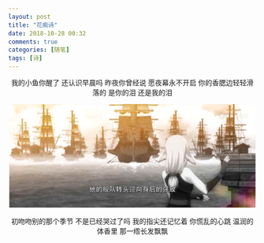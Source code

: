 ```yaml
---
layout: post
title: "花痴诗"
date: 2018-10-28 00:32
comments: true
categories: [随笔]
tags: [诗]
---
```


<!--more-->

<center>

我的小鱼你醒了
还认识早晨吗
昨夜你曾经说
愿夜幕永不开启
你的香腮边轻轻滑落的
是你的泪
还是我的泪

<img src="anthomaniac-poem\poem.jpg" width="500px" />

初吻吻别的那个季节
不是已经哭过了吗
我的指尖还记忆着
你慌乱的心跳
温润的体香里
那一绺长发飘飘

</center>


